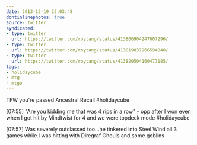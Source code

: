 ```yaml
---
date: 2013-12-19 23:03:48
dontinlinephotos: true
source: twitter
syndicated:
- type: twitter
  url: https://twitter.com/roytang/status/413806904247607296/
- type: twitter
  url: https://twitter.com/roytang/status/413819837966594048/
- type: twitter
  url: https://twitter.com/roytang/status/413820504160477185/
tags:
- holidaycube
- mtg
- mtgo
---
```


TFW you're passed Ancestral Recall #holidaycube

[07:55] "Are you kidding me that was 4 rips in a row" - opp after I won even when I got hit by Mindtwist for 4 and we were topdeck mode #holidaycube

[07:57] Was severely outclassed too...he tinkered into Steel Wind all 3 games while I was hitting with Diregraf Ghouls and some goblins